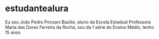 # estudantealura
Eu sou João Pedro Ponzani Bazilio, aluno da Escola Estadual Professora Maria das Dores Ferreira da Rocha, sou da 1 série do Ensino Médio, tenho 15 anos
